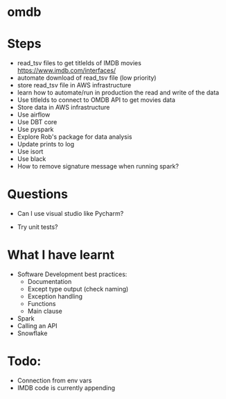 # omdb

# Steps

- read_tsv files to get titleIds of IMDB movies
https://www.imdb.com/interfaces/
- automate download of read_tsv file (low priority)
- store read_tsv file in AWS infrastructure
- learn how to automate/run in production the read and write of the data
- Use titleIds to connect to OMDB API to get movies data
- Store data in AWS infrastructure
- Use airflow
- Use DBT core
- Use pyspark
- Explore Rob's package for data analysis
- Update prints to log
- Use isort
- Use black
- How to remove signature message when running spark?

# Questions
- Can I use visual studio like Pycharm?

- Try unit tests?

# What I have learnt
- Software Development best practices:
    - Documentation
    - Except type output (check naming)
    - Exception handling
    - Functions
    - Main clause
- Spark
- Calling an API
- Snowflake

# Todo:
- Connection from env vars
- IMDB code is currently appending